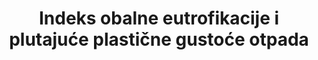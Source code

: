 ﻿---
title: Indeks obalne eutrofikacije i plutajuće plastične gustoće otpada
permalink: /14-1-1/
sdg_goal: 14
layout: indicator
indicator: 14.1.1
indicator_variable: null
graph: null
graph_type_description: null
graph_status_notes: unk
variable_description: null
variable_notes: null
un_designated_tier: '3'
un_custodial_agency: 'UNEP  (Partnering  Agencies:  IOC-UNESCO,  IMO,  FAO)'
target_id: '14.1'
has_metadata: true
goal_meta_link: 'http://unstats.un.org/sdgs/files/metadata-compilation/Metadata-Goal-14.pdf'
goal_meta_link_page: 2
indicator_name: Indeks obalne eutrofikacije i plutajuće plastične gustoće otpada
indicator_definition: Indeks obalne eutrofikacije i plutajuće plastične gustoće otpada (čestice/km2)
source_title: null
source_notes: null
published: true  

rationale_interpretation: >-
  UNEP je dostupan kako bi pomogao u operacionalizaciji ovih predloženih pokazatelja kroz partnerstvo Global Nutrient Partnership i Marine Litter koji rade s MOO-om, GESAMP-om, drugima itd. Ranije predloženi pokazatelj učinkovitosti korištenja dušika je do neke mjere ugrađen u širi indeks obalne obalne eutrofikacije (ICEP) , @ @ Štoviše, 18 regionalnih konvencija o morskim oceanima i akcijski planovi trenutno rade na razvoju osnovnog skupa zajedničkih pokazatelja koji će se koristiti na regionalnim morskim područjima za praćenje i izvješćivanje o stanju morskog okoliša. Nekoliko predloženih pokazatelja odnosi se na 14.1, na primjer: (a) koncentraciju klorofila kao pokazatelja biomase fitoplanktona; (b) Lokacije i učestalost cvjetanja algi (c) Trendovi odabranih prioritetnih kemikalija koji ne sadrže POP i teške metale; (d) Kvantifikaciju i klasifikaciju predmeta plašta u plaži, kao i indikatori koji se odnose na upravljanje onečišćenjem mora i otpadom.
target: >-
  Do 2025. spriječiti i značajno smanjiti onečišćenje mora svih vrsta, osobito od kopnenih aktivnosti, uključujući morske otpatke i onečišćenje hranjivim tvarima
---